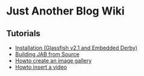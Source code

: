 # Just Another Blog Wiki #

## Tutorials ##
  * [Installation (Glassfish v2.1 and Embedded Derby)](http://www.just-another-blog.org/list/17.jab)
  * [Building JAB from Source](http://www.just-another-blog.org/list/18.jab)
  * [Howto create an image gallery](http://www.just-another-blog.org/list/19.jab)
  * [Howto insert a video](http://www.just-another-blog.org/list/20.jab)